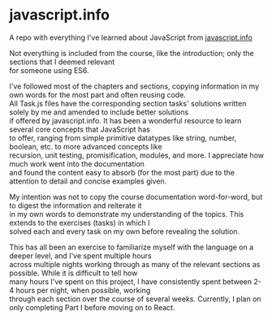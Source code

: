 # javascript.info
A repo with everything I've learned about JavaScript from <a href="https://javascript.info/">javascript.info</a>

Not everything is included from the course, like the introduction; only the sections that I deemed relevant </br>
for someone using ES6. 

I've followed most of the chapters and sections, copying information in my own words for the most part and often reusing code. </br>
All Task.js files have the corresponding section tasks' solutions written solely by me and amended to include better solutions </br>
if offered by javascript.info. It has been a wonderful resource to learn several core concepts that JavaScript has </br>
to offer, ranging from simple primitive datatypes like string, number, boolean, etc. to more advanced concepts like </br>
recursion, unit testing, promisification, modules, and more. I appreciate how much work went into the documentation </br>
and found the content easy to absorb (for the most part) due to the attention to detail and concise examples given.

My intention was not to copy the course documentation word-for-word, but to digest the information and reiterate it </br>
in my own words to demonstrate my understanding of the topics. This extends to the exercises (tasks) in which I </br>
solved each and every task on my own before revealing the solution.

This has all been an exercise to familiarize myself with the language on a deeper level, and I've spent multiple hours </br>
across multiple nights working through as many of the relevant sections as possible. While it is difficult to tell how </br>
many hours I've spent on this project, I have consistently spent between 2-4 hours per night, when possible, working </br>
through each section over the course of several weeks. Currently, I plan on only completing Part I before moving on to React. 

